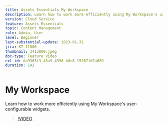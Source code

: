 ```yaml
---
title: Assets Essentials My Workspace
description: Learn how to work more efficiently using My Workspace's user-configurable widgets.
version: Cloud Service
feature: Assets Essentials
topic: Content Management
role: Admin, User
level: Beginner
last-substantial-update: 2023-01-31
jira: KT-11800
thumbnail: 3413809.jpeg
doc-type: Feature Video
exl-id: da9363f3-43a9-4396-b8e8-15267fd7a689
duration: 143
---
```

# My Workspace

Learn how to work more efficiently using My Workspace's user-configurable widgets.

>[!VIDEO](https://video.tv.adobe.com/v/3413809?quality=12&learn=on)
